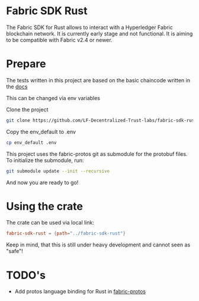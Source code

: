 # Fabric SDK Rust
The Fabric SDK for Rust allows to interact with a Hyperledger Fabric blockchain network. It is currently early stage and not functional.
It is aiming to be compatible with Fabric v2.4 or newer.

# Prepare

The tests written in this project are based on the basic chaincode written in the [docs](https://ethan-li-fabric.readthedocs.io/en/latest/test_network.html)

This can be changed via env variables

Clone the project
```bash
git clone https://github.com/LF-Decentralized-Trust-labs/fabric-sdk-rust && cd fabric-sdk-rus
```

Copy the env_default to .env
```bash
cp env_default .env
```
This project uses the fabric-protos git as submodule for the protobuf files. To initialize the submodule, run:

```bash
git submodule update --init --recursive
```

And now you are ready to go!

# Using the crate

The crate can be used via local link:
```toml
fabric-sdk-rust = {path="../fabric-sdk-rust"}
```

Keep in mind, that this is still under heavy development and cannot seen as "safe"!

# TODO's

- Add protos language binding for Rust in [fabric-protos](https://github.com/hyperledger/fabric-protos)
